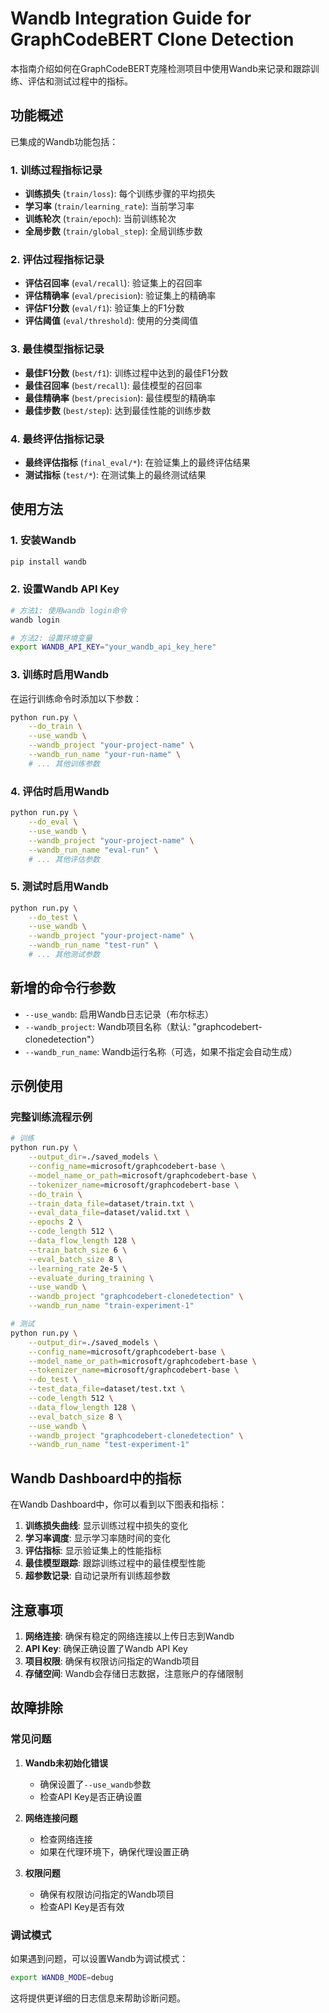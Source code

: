 # Wandb Integration Guide for GraphCodeBERT Clone Detection

本指南介绍如何在GraphCodeBERT克隆检测项目中使用Wandb来记录和跟踪训练、评估和测试过程中的指标。

## 功能概述

已集成的Wandb功能包括：

### 1. 训练过程指标记录
- **训练损失** (`train/loss`): 每个训练步骤的平均损失
- **学习率** (`train/learning_rate`): 当前学习率
- **训练轮次** (`train/epoch`): 当前训练轮次
- **全局步数** (`train/global_step`): 全局训练步数

### 2. 评估过程指标记录
- **评估召回率** (`eval/recall`): 验证集上的召回率
- **评估精确率** (`eval/precision`): 验证集上的精确率
- **评估F1分数** (`eval/f1`): 验证集上的F1分数
- **评估阈值** (`eval/threshold`): 使用的分类阈值

### 3. 最佳模型指标记录
- **最佳F1分数** (`best/f1`): 训练过程中达到的最佳F1分数
- **最佳召回率** (`best/recall`): 最佳模型的召回率
- **最佳精确率** (`best/precision`): 最佳模型的精确率
- **最佳步数** (`best/step`): 达到最佳性能的训练步数

### 4. 最终评估指标记录
- **最终评估指标** (`final_eval/*`): 在验证集上的最终评估结果
- **测试指标** (`test/*`): 在测试集上的最终测试结果

## 使用方法

### 1. 安装Wandb

```bash
pip install wandb
```

### 2. 设置Wandb API Key

```bash
# 方法1: 使用wandb login命令
wandb login

# 方法2: 设置环境变量
export WANDB_API_KEY="your_wandb_api_key_here"
```

### 3. 训练时启用Wandb

在运行训练命令时添加以下参数：

```bash
python run.py \
    --do_train \
    --use_wandb \
    --wandb_project "your-project-name" \
    --wandb_run_name "your-run-name" \
    # ... 其他训练参数
```

### 4. 评估时启用Wandb

```bash
python run.py \
    --do_eval \
    --use_wandb \
    --wandb_project "your-project-name" \
    --wandb_run_name "eval-run" \
    # ... 其他评估参数
```

### 5. 测试时启用Wandb

```bash
python run.py \
    --do_test \
    --use_wandb \
    --wandb_project "your-project-name" \
    --wandb_run_name "test-run" \
    # ... 其他测试参数
```

## 新增的命令行参数

- `--use_wandb`: 启用Wandb日志记录（布尔标志）
- `--wandb_project`: Wandb项目名称（默认: "graphcodebert-clonedetection"）
- `--wandb_run_name`: Wandb运行名称（可选，如果不指定会自动生成）

## 示例使用

### 完整训练流程示例

```bash
# 训练
python run.py \
    --output_dir=./saved_models \
    --config_name=microsoft/graphcodebert-base \
    --model_name_or_path=microsoft/graphcodebert-base \
    --tokenizer_name=microsoft/graphcodebert-base \
    --do_train \
    --train_data_file=dataset/train.txt \
    --eval_data_file=dataset/valid.txt \
    --epochs 2 \
    --code_length 512 \
    --data_flow_length 128 \
    --train_batch_size 6 \
    --eval_batch_size 8 \
    --learning_rate 2e-5 \
    --evaluate_during_training \
    --use_wandb \
    --wandb_project "graphcodebert-clonedetection" \
    --wandb_run_name "train-experiment-1"

# 测试
python run.py \
    --output_dir=./saved_models \
    --config_name=microsoft/graphcodebert-base \
    --model_name_or_path=microsoft/graphcodebert-base \
    --tokenizer_name=microsoft/graphcodebert-base \
    --do_test \
    --test_data_file=dataset/test.txt \
    --code_length 512 \
    --data_flow_length 128 \
    --eval_batch_size 8 \
    --use_wandb \
    --wandb_project "graphcodebert-clonedetection" \
    --wandb_run_name "test-experiment-1"
```

## Wandb Dashboard中的指标

在Wandb Dashboard中，你可以看到以下图表和指标：

1. **训练损失曲线**: 显示训练过程中损失的变化
2. **学习率调度**: 显示学习率随时间的变化
3. **评估指标**: 显示验证集上的性能指标
4. **最佳模型跟踪**: 跟踪训练过程中的最佳模型性能
5. **超参数记录**: 自动记录所有训练超参数

## 注意事项

1. **网络连接**: 确保有稳定的网络连接以上传日志到Wandb
2. **API Key**: 确保正确设置了Wandb API Key
3. **项目权限**: 确保有权限访问指定的Wandb项目
4. **存储空间**: Wandb会存储日志数据，注意账户的存储限制

## 故障排除

### 常见问题

1. **Wandb未初始化错误**
   - 确保设置了`--use_wandb`参数
   - 检查API Key是否正确设置

2. **网络连接问题**
   - 检查网络连接
   - 如果在代理环境下，确保代理设置正确

3. **权限问题**
   - 确保有权限访问指定的Wandb项目
   - 检查API Key是否有效

### 调试模式

如果遇到问题，可以设置Wandb为调试模式：

```bash
export WANDB_MODE=debug
```

这将提供更详细的日志信息来帮助诊断问题。
